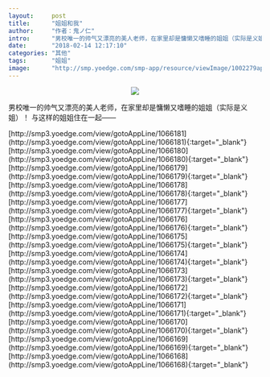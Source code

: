 ```yaml
---
layout:     post
title:      "姐姐和我"
author:     "作者：鬼ノ仁"
intro:      "男校唯一的帅气又漂亮的美人老师，在家里却是慵懒又嗜睡的姐姐（实际是义姐）！ 与这样的姐姐住在一起——"
date:       "2018-02-14 12:17:10"
categories: "其他"
tags:       "姐姐"
image:      "http://smp.yoedge.com/smp-app/resource/viewImage/1002279appline.png"
---
```

<div style="text-align: center">
<p><img src="http://smp.yoedge.com/smp-app/resource/viewImage/1002279appline.png"/></p>
</div>
<p class="post-meta">
<span>男校唯一的帅气又漂亮的美人老师，在家里却是慵懒又嗜睡的姐姐（实际是义姐）！ 与这样的姐姐住在一起——</span>
</p>
[http://smp3.yoedge.com/view/gotoAppLine/1066181](http://smp3.yoedge.com/view/gotoAppLine/1066181){:target="_blank"}
[http://smp3.yoedge.com/view/gotoAppLine/1066180](http://smp3.yoedge.com/view/gotoAppLine/1066180){:target="_blank"}
[http://smp3.yoedge.com/view/gotoAppLine/1066179](http://smp3.yoedge.com/view/gotoAppLine/1066179){:target="_blank"}
[http://smp3.yoedge.com/view/gotoAppLine/1066178](http://smp3.yoedge.com/view/gotoAppLine/1066178){:target="_blank"}
[http://smp3.yoedge.com/view/gotoAppLine/1066177](http://smp3.yoedge.com/view/gotoAppLine/1066177){:target="_blank"}
[http://smp3.yoedge.com/view/gotoAppLine/1066176](http://smp3.yoedge.com/view/gotoAppLine/1066176){:target="_blank"}
[http://smp3.yoedge.com/view/gotoAppLine/1066175](http://smp3.yoedge.com/view/gotoAppLine/1066175){:target="_blank"}
[http://smp3.yoedge.com/view/gotoAppLine/1066174](http://smp3.yoedge.com/view/gotoAppLine/1066174){:target="_blank"}
[http://smp3.yoedge.com/view/gotoAppLine/1066173](http://smp3.yoedge.com/view/gotoAppLine/1066173){:target="_blank"}
[http://smp3.yoedge.com/view/gotoAppLine/1066172](http://smp3.yoedge.com/view/gotoAppLine/1066172){:target="_blank"}
[http://smp3.yoedge.com/view/gotoAppLine/1066171](http://smp3.yoedge.com/view/gotoAppLine/1066171){:target="_blank"}
[http://smp3.yoedge.com/view/gotoAppLine/1066170](http://smp3.yoedge.com/view/gotoAppLine/1066170){:target="_blank"}
[http://smp3.yoedge.com/view/gotoAppLine/1066169](http://smp3.yoedge.com/view/gotoAppLine/1066169){:target="_blank"}
[http://smp3.yoedge.com/view/gotoAppLine/1066168](http://smp3.yoedge.com/view/gotoAppLine/1066168){:target="_blank"}


